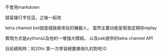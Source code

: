 不會用markdown

就留幾行字在這，之後一起改

tetra channel bot就是個我做來玩的機器人，
當然主要功能是幫我定期存replay

實現方式是python以及他的一堆強大模組，
以及osk提供的tetra channel API

目前總耗時：約20hr
第一次學習總要搞很久的對吧:D
